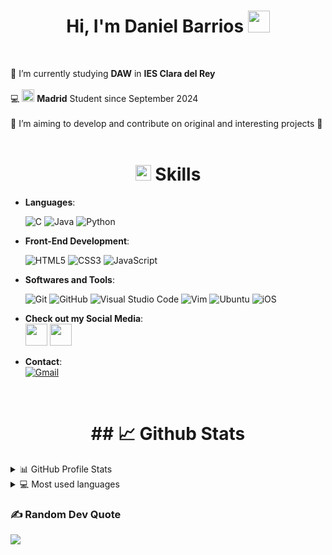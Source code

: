 <h1 align="center">Hi, I'm Daniel Barrios <img src="https://media.giphy.com/media/hvRJCLFzcasrR4ia7z/giphy.gif" width="35"></h1><br>

🧠 I’m currently studying **DAW** in **IES Clara del Rey** <br><br>
💻 <img src="https://upload.wikimedia.org/wikipedia/commons/thumb/8/8d/42_Logo.svg/300px-42_Logo.svg.png" width="20"> **Madrid** Student since September 2024 <br><br>
🎯 I’m aiming to develop and contribute on original and interesting projects 👀 <br><br>

<h1 align="center"><img src="https://media2.giphy.com/media/QssGEmpkyEOhBCb7e1/giphy.gif?cid=ecf05e47a0n3gi1bfqntqmob8g9aid1oyj2wr3ds3mg700bl&rid=giphy.gif" width ="25"><b> Skills</b></h1>

- **Languages**:
    
    ![C](https://img.shields.io/badge/C%20-%232370ED.svg?style=for-the-badge&logo=c&logoColor=white)
    ![Java](https://img.shields.io/badge/java-%23ED8B00.svg?style=for-the-badge&logo=openjdk&logoColor=white)
    ![Python](https://img.shields.io/badge/python-3670A0?style=for-the-badge&logo=python&logoColor=ffdd54)
 
- **Front-End Development**:

   ![HTML5](https://img.shields.io/badge/HTML5%20-%23E34F26.svg?style=for-the-badge&logo=html5&logoColor=white)
   ![CSS3](https://img.shields.io/badge/css3-%231572B6.svg?style=for-the-badge&logo=css3&logoColor=white)
   ![JavaScript](https://img.shields.io/badge/JavaScript%20-%23F7DF1E.svg?style=for-the-badge&logo=javascript&logoColor=black)

- **Softwares and Tools**:

    ![Git](https://img.shields.io/badge/git-%23F05033.svg?style=for-the-badge&logo=git&logoColor=white)
    ![GitHub](https://img.shields.io/badge/github-%23121011.svg?style=for-the-badge&logo=github&logoColor=white)
    ![Visual Studio Code](https://img.shields.io/badge/Visual%20Studio%20Code-0078d7.svg?style=for-the-badge&logo=visual-studio-code&logoColor=white)
    ![Vim](https://img.shields.io/badge/VIM-%2311AB00.svg?style=for-the-badge&logo=vim&logoColor=white)
    ![Ubuntu](https://img.shields.io/badge/Ubuntu-E95420?style=for-the-badge&logo=ubuntu&logoColor=white)
    ![iOS](https://img.shields.io/badge/iOS-000000?style=for-the-badge&logo=ios&logoColor=white)

- **Check out my Social Media**:
  <br>
  <a href = "https://www.linkedin.com/in/daniel-barrios-v%C3%A1zquez-89ab29332/">
     <img src="https://upload.wikimedia.org/wikipedia/commons/c/ca/LinkedIn_logo_initials.png?20140125013055" width="35"></a>&nbsp;<a href = "https://www.instagram.com/danibarriosxix/?next=%2F"><img src="https://upload.wikimedia.org/wikipedia/commons/thumb/9/95/Instagram_logo_2022.svg/1200px-Instagram_logo_2022.svg.png" width="35"></a>

 - **Contact**:  
[![Gmail](https://skillicons.dev/icons?i=gmail)](mailto:d.barriosvaz@gmail.com)


<br><h1 align="center"> ## 📈 Github Stats </h1>

<details>
  <summary>📊 GitHub Profile Stats</summary>
  <br/>
  <a href="https://github.com/Neme1901/github-readme-stats"><img alt="Neme1901's Github Stats" src="https://github-readme-stats.vercel.app/api?username=Neme1901&show_icons=true&count_private=true&hide=" /></a>
</details>

<details> 
  <summary>💻 Most used languages</summary>
  <br/>
  <a href="https://github.com/Neme1901/github-readme-stats"><img alt="Neme1901's Top Languages" src="https://github-readme-stats.vercel.app/api/top-langs/?username=Neme1901&langs_count=10&layout=compact#" /></a>
  <br/>
  <b>Note:</b> This chart is only a metric of which languages my public code on GitHub consists of and does not reflect my experience or skill level.
</details>

### ✍️ Random Dev Quote
![](https://quotes-github-readme.vercel.app/api?type=horizontal&theme=radical)


